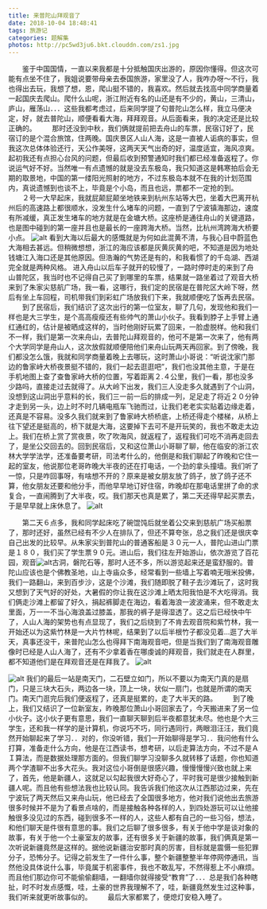 ```yaml
---
title: 来普陀山拜观音了
date: 2018-10-04 18:48:41
tags: 旅游记
categories: 题解集
photos: http://pc5wd3ju6.bkt.clouddn.com/zs1.jpg
---
```


　　鉴于中国国情，一直以来我都是十分抵触国庆出游的，原因你懂得。但这次可能有点坐不住了，我姐说要带母亲去泰国旅游，家里没了人，我咋办呀～不行，我也得出去玩，我想了想，恩，爬山挺不错的，我喜欢。然后就去找高中同学商量着一起国庆去爬山。爬什么山呢，浙江附近有名的山还是有不少的，黄山，三清山，庐山，雁荡山．．．这些我都考虑过，后来同学提了句普陀山怎么样，我立马便决定，好，就去普陀山，顺便看看大海，拜拜观音。从后面看来，我的决定还是比较正确的。
　　那时还没到中秋，我们俩就提前把去舟山的车票，民宿订好了，民宿订的是个混合旅馆，住两晚。国庆景区人山人海，这是一直被人诟病的事实，但我这次总体体验还行，天公作美呀，这两天天气出奇的好，温度适宜，海风凉爽。起初我还有点担心台风的问题，但最后收到预警通知时我们都已经准备返程了。你说运气好不好。当然唯一有点遗憾的就是没去东极岛，我只知道这是韩寒拍后会无期的取景地，中国的第一缕阳光照射的地方，不过东极岛本就不在我的计划范围内，真说遗憾到也谈不上，毕竟是个小岛，而且也远，票都不一定抢的到。
　　２号一大早起床，我就屁颠屁颠坐地铁来到杭州东站等大巴，坐着大巴离开杭州后的高速路上都很顺水，没发生什么堵车的问题，一直到了宁波镇海那边，速度有所减缓，真正发生堵车的地方就是在金塘大桥。这座桥是通往舟山的关键道路，也是图中碰到的第一座并且也是最长的一座跨海大桥。当然，比杭州湾跨海大桥要小点。
![alt](http://pc5wd3ju6.bkt.clouddn.com/zs2.jpg)
看到大海以后最大的感慨就是为何如此混黄不清，与我心目中蔚蓝色大海相去甚远。但稍微想想，浙江的海应该都是灰黄灰黄的吧，不知道是因为地处钱塘江入海口还是其他原因。但浩瀚的气势还是有的，和我看惯了的千岛湖、西湖完全就是两种风格。
进入舟山以后车子就开的较慢了，一路时停时走的来到了舟山普陀区，我当时也不记得自己买了到哪里的车票，结果就一路坐着过了观音大桥来到了朱家尖慈航广场，我一看，这哪行，我们定的民宿是在普陀区大岭下呀，然后有坐上车回程，司机带我们到彩虹广场放我们下来，我就顺便吃了饭再去民宿。
　　到了民宿后，我们结识了这次出行的第一位室友，聊了几句，发现他和我们一样也是大三学生，是个高高瘦瘦还有些帅气的萧山小伙子。我看到脖子上手臂上通红通红的，估计是被晒成这样的，当时他刚好玩累了回来，一脸虚脱样。他和我们不一样，我们是第一次来舟山，去普陀山拜观音的，他可不是第一次来了，他有两个大学同学是舟山人，这次放假就顺便陪他们来舟山玩两天再回家。到了傍晚，我们都没怎么饿，我就和同学商量着晚上去哪玩，这时萧山小哥说：“听说沈家门那边的鲁家峙大桥夜景挺不错的，我们一起去逛逛吧”，我们也没其他主意，于是在手机地图上查了查鲁家峙大桥的位置，写着距离２.４公里，我们一看，那也没多少路吗，直接走过去就得了。从大岭下出发，我们三人没走多久就遇到了个山洞，没想到这山洞出乎意料的长，我们三一前一后的排成一列，足足走了将近２０分钟才走到另一头，边上时不时几辆电瓶车飞驰而过，让我们老老实实贴着边缘走着，还真是不容易。没多久我们就来到了鲁家峙大桥桥底，上桥还得走个楼梯，从桥上往下望还是挺高的，桥下就是大海，这要掉下去可不是开玩笑的，我也不敢走太边上。我们在桥上赏了赏夜景，吹了吹海风，就返程了，返程我们可吃不消再走回去了，是坐公交回去的。回到民宿后，又和这位萧山小哥聊了聊，他在临安的浙江农林大学学法学，还准备要考研，司法考什么的，他倒是和我们聊起了昨晚和它住一起的室友，他说那位老哥昨晚大半夜的还在打电话，一个劲的拿头撞墙。我们听了一惊，只是咋回事呀，有啥想不开的？原来是被女朋友放了鸽子，放了鸽子还不算，他女朋友还要和他分手，而他早早地订好住宿，昨晚却在那电话里拼了命的求复合，一直闹腾到了大半夜，哎。我们那天也真是累了，第二天还得早起买票去，于是早早就上床休息了。
![alt](http://pc5wd3ju6.bkt.clouddn.com/zs1.jpg)

　　第二天６点多，我和同学起床吃了碗馄饨后就坐着公交来到慈航广场买船票了，那时还好，虽然已经有不少人在排队了，但还不算夸张，总之我们还是很庆幸自己出发的比较早。从朱家尖到普陀山的普通客船是３０元一人，普陀山进山门票是１８０，我们买了学生票９０元。进山后，我们往左开始游山，依次游览了百花园，观音![alt](http://pc5wd3ju6.bkt.clouddn.com/zs3.jpg)古洞，磐陀石等，那时人还不多，所以游览起来还是蛮舒服的。普陀山应该也是个佛教圣地，山上寺庙众多，经常看到一些墙上写着喃无哦米投佛，我们一路翻山，来到百步沙，这是个沙滩，我们随即脱了鞋子去沙滩玩了，这时我又想到了天气好的好处，大暑假的你让我在这沙滩上晒太阳我怕是不大吃得消。我们俩走沙滩上都留了好久，捐起裤脚走在海边，看着海浪一波波涌来，但不敢走太里面，万一一不当心海浪盖过膝盖，那我的裤子是得湿透了。这之后已经快中午了，人山人海的架势也有点显现了，我们之后绕到了不肯去观音院和紫竹林，我一开始还以为这紫竹林是一大片竹林呢，结果到了以后半根竹子都没见着...逛了大半天，真事还没干，来普陀山怎么也得拜下南海观音吧，但是当我们到了南海观音雕像时已经是人山人海了，还有不少拿着香在哪虔诚的拜观音，我们就走在人群里，都不知道他们是在拜观音还是在拜我了。
![alt](http://pc5wd3ju6.bkt.clouddn.com/zs4.jpg)

![alt](http://pc5wd3ju6.bkt.clouddn.com/zs5.jpg)
我们的最后一站是南天门，二石壁立如门，所以不要以为南天门真的是扇门，只是三块大石头，两边各一块，顶上一块，状似一扇门，也就是所谓的南天门。南天门逛完后我们便返程了，还真是挺累的，走了大半天的路。
　　到了晚上，我们又结识了一位新室友，昨晚那位萧山小哥回家去了，今天搬进来了另一位小伙子。这小伙子更有意思，我们一直聊天聊到后半夜都意犹未尽。他也是个大三学生，还和我一样学的是计算机，你说巧不巧，同行遇同行，两眼泪汪汪，我们竟然开始聊起来了学习．．对的，你没听错，我们一开始聊得是学习．．我问他有什么打算，准备走什么方向，他是在江西读书，想考研，以后走算法方向，不过不是ＡＩ算法，而是数据处理那方面的。但我们聊学习没聊多久就转移了话题，你也知道两个学渣聊不出多大花头。我对这位小哥倒是很感兴趣，慢慢慢慢兴致也就上来了，首先，他是新疆人，这就足以勾起我很大好奇心了，平时我可是很少接触到新疆人呢。而且他有些想法我也比较认同。我告诉我们他这次从江西那边过来，先在宁波玩了两天然后又来舟山玩，他已经去了全国很多地方，他对我们说他出去旅游很多时候并不是为了看景点啥的，而是接触各种各样的人，到四处游玩可以让他接触很多没见过的东西，碰到很多不一样的人，这些人都有自己的一些习俗，想法，和他们聊天是件很有意思的事。我们之后聊了很多很多，有关于他中学是谈对象的故事，有关于他一个土豪室友的故事，还有很多关于新疆的故事，我们俩真是第一次听说新疆竟然是这样的。据他说新疆治安那时真的厉害，目标就是震慑一些犯罪分子，恐怖分子。记得之前发生了一件什么事，整个新疆整整半年停网停通讯，当然他没具体说什么事，毕竟属于机密事件，我也不敢乱写，不然得惹上不小麻烦。而且他们那边你可不能偷偷翻墙，一翻墙你就得接受“教育”了．．．总是我们各种瞎扯，时不时发点感慨，哇，土豪的世界我理解不了，哇，新疆竟然发生过这种事，我们听来就更听故事似的。
　　最后大家都累了，便熄灯安稳入睡了。